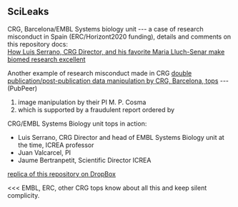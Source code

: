 ## SciLeaks

CRG, Barcelona/EMBL Systems biology unit --- a case of research misconduct in Spain (ERC/Horizont2020 funding),
details and comments on this repository docs:\
[How Luis Serrano, CRG Director, and his favorite Maria Lluch-Senar make biomed research excellent](http://jwapatoo.blogspot.com)

Another example of research misconduct made in CRG [double publication/post-publication data manipulation by CRG, Barcelona, tops](https://pubpeer.com/search?q=M+P+Cosma) ---
(PubPeer)

1. image manipulation by their PI M. P. Cosma
2. which is supported by a fraudulent report ordered by

CRG/EMBL Systems Biology unit tops in action:

+ Luis Serrano, CRG Director and head of EMBL Systems Biology unit at the time, ICREA professor
+ Juan Valcarcel, PI
+ Jaume Bertranpetit, Scientific Director ICREA


[replica of this repository on DropBox](https://www.dropbox.com/sh/ngnyw2x7i6f9x2z/AACDfnuY5FiPxnPxq-PP558ca?dl=0)

\<\<\< EMBL, ERC, other CRG tops know about all this and keep silent complicity.


